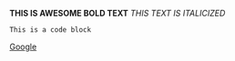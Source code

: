 **THIS IS AWESOME BOLD TEXT**
*THIS TEXT IS ITALICIZED*

```
This is a code block
```
[Google](http://google.com)